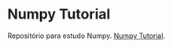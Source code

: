 # Numpy Tutorial

Repositório para estudo Numpy.
[Numpy Tutorial](https://www.youtube.com/watch?v=rN0TREj8G7U&list=PLeo1K3hjS3uset9zIVzJWqplaWBiacTEU).

